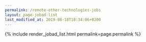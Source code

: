 ```yaml
---
permalink: /remote-other-technologies-jobs
layout: page-jobad-list
last_modified_at: 2019-08-18T18:34:06+0200
---
```

{% include render_jobad_list.html permalink=page.permalink %}
